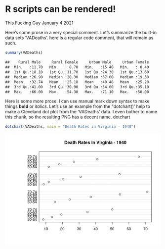 R scripts can be rendered\!
================
This Fucking Guy
January 4 2021

Here’s some prose in a very special comment. Let’s summarize the
built-in data sets ‘VADeaths’. here is a regular code comment, that will
remain as such.

``` r
summary(VADeaths)
```

    ##    Rural Male     Rural Female     Urban Male     Urban Female  
    ##  Min.   :11.70   Min.   : 8.70   Min.   :15.40   Min.   : 8.40  
    ##  1st Qu.:18.10   1st Qu.:11.70   1st Qu.:24.30   1st Qu.:13.60  
    ##  Median :26.90   Median :20.30   Median :37.00   Median :19.30  
    ##  Mean   :32.74   Mean   :25.18   Mean   :40.48   Mean   :25.28  
    ##  3rd Qu.:41.00   3rd Qu.:30.90   3rd Qu.:54.60   3rd Qu.:35.10  
    ##  Max.   :66.00   Max.   :54.30   Max.   :71.10   Max.   :50.00

Here is some more prose. I can use manual mark down syntax to make
things **bold** or *italics*. Let’s use an example from the "dotchart()’
help to make a Cleveland dot plot from the ‘VADeaths’ data. I even
bother to name this chunk, so the resulting PNG has a decent name.
dotchart

``` r
dotchart(VADeaths, main = "Death Rates in Virginia - 1940")
```

![](script_1_files/figure-gfm/unnamed-chunk-2-1.png)<!-- -->
